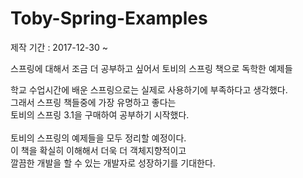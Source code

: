 # Toby-Spring-Examples
제작 기간 : 2017-12-30 ~

스프링에 대해서 조금 더 공부하고 싶어서 토비의 스프링 책으로 독학한 예제들

학교 수업시간에 배운 스프링으로는 실제로 사용하기에 부족하다고 생각했다.<br>
그래서 스프링 책들중에 가장 유명하고 좋다는<br>
토비의 스프링 3.1을 구매하여 공부하기 시작했다.<br>
<br>
토비의 스프링의 예제들을 모두 정리할 예정이다.<br>
이 책을 확실히 이해해서 더욱 더 객체지향적이고<br>
깔끔한 개발을 할 수 있는 개발자로 성장하기를 기대한다.<br>
